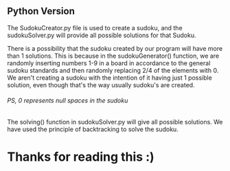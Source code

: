 ## Python Version

The SudokuCreator.py file is used to create a sudoku, and the sudokuSolver.py will provide all possible solutions for that Sudoku.


There is a possibility that the sudoku created by our program will have more than 1 solutions. This is because in the sudokuGenerator() function, we are randomly inserting numbers 1-9 in a board in accordance to the general sudoku standards and then randomly replacing 2/4 of the elements with 0.
We aren't creating a sudoku with the intention of it having just 1 possible solution, even though that's the way usually sudoku's are created.

###### PS, 0 represents null spaces in the sudoku

The solving() function in sudokuSolver.py will give all possible solutions. We have used the principle of backtracking to solve the sudoku.

# Thanks for reading this :)
